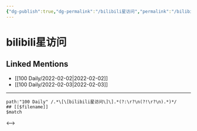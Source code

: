 ```yaml
---
{"dg-publish":true,"dg-permalink":"/bilibili星访问","permalink":"/bilibili星访问/"}
---
```


# bilibili星访问

## Linked Mentions
- [[100 Daily/2022-02-02\|2022-02-02]]
- [[100 Daily/2022-02-03\|2022-02-03]]


---

```expander
path:"100 Daily" /.*\[\[bilibili星访问\]\].*(?:\r?\n(?!\r?\n).*)*/
## [[$filename]]
$match
```

<-->